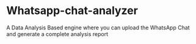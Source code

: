 # Whatsapp-chat-analyzer
A Data Analysis Based engine where you can upload the WhatsApp Chat and generate a complete analysis report
